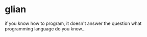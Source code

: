 glian
=====

if you know how to program, it doesn't answer the question what programming language do you know...
